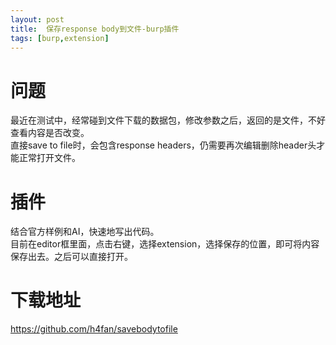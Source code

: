 ```yaml
---
layout: post
title:  保存response body到文件-burp插件
tags: [burp,extension]
---
```

 

# 问题
最近在测试中，经常碰到文件下载的数据包，修改参数之后，返回的是文件，不好查看内容是否改变。  
直接save to file时，会包含response headers，仍需要再次编辑删除header头才能正常打开文件。

# 插件
结合官方样例和AI，快速地写出代码。  
目前在editor框里面，点击右键，选择extension，选择保存的位置，即可将内容保存出去。之后可以直接打开。

# 下载地址
https://github.com/h4fan/savebodytofile



